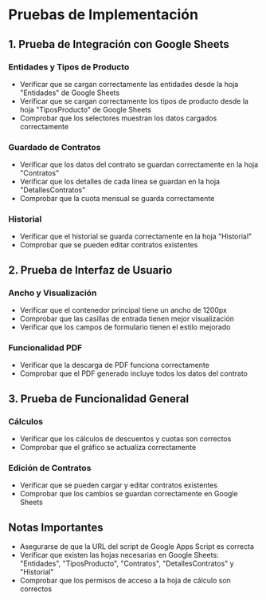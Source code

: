 # Pruebas de Implementación

## 1. Prueba de Integración con Google Sheets

### Entidades y Tipos de Producto
- Verificar que se cargan correctamente las entidades desde la hoja "Entidades" de Google Sheets
- Verificar que se cargan correctamente los tipos de producto desde la hoja "TiposProducto" de Google Sheets
- Comprobar que los selectores muestran los datos cargados correctamente

### Guardado de Contratos
- Verificar que los datos del contrato se guardan correctamente en la hoja "Contratos"
- Verificar que los detalles de cada línea se guardan en la hoja "DetallesContratos"
- Comprobar que la cuota mensual se guarda correctamente

### Historial
- Verificar que el historial se guarda correctamente en la hoja "Historial"
- Comprobar que se pueden editar contratos existentes

## 2. Prueba de Interfaz de Usuario

### Ancho y Visualización
- Verificar que el contenedor principal tiene un ancho de 1200px
- Comprobar que las casillas de entrada tienen mejor visualización
- Verificar que los campos de formulario tienen el estilo mejorado

### Funcionalidad PDF
- Verificar que la descarga de PDF funciona correctamente
- Comprobar que el PDF generado incluye todos los datos del contrato

## 3. Prueba de Funcionalidad General

### Cálculos
- Verificar que los cálculos de descuentos y cuotas son correctos
- Comprobar que el gráfico se actualiza correctamente

### Edición de Contratos
- Verificar que se pueden cargar y editar contratos existentes
- Comprobar que los cambios se guardan correctamente en Google Sheets

## Notas Importantes

- Asegurarse de que la URL del script de Google Apps Script es correcta
- Verificar que existen las hojas necesarias en Google Sheets: "Entidades", "TiposProducto", "Contratos", "DetallesContratos" y "Historial"
- Comprobar que los permisos de acceso a la hoja de cálculo son correctos
